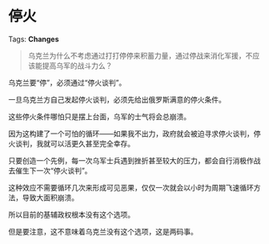 # 停火

Tags: **Changes**

> 乌克兰为什么不考虑通过打打停停来积蓄力量，通过停战来消化军援，不应该能提高乌军的战斗力么？



乌克兰要“停”，必须通过“停火谈判”。

一旦乌克兰方自己发起停火谈判，必须先给出俄罗斯满意的停火条件。

这些停火条件哪怕只是摆上台面，乌军的士气将会总崩溃。

因为这构建了一个可怕的循环——如果我不出力，政府就会被迫寻求停火谈判，停火谈判，我就可以活更久甚至完全幸存。

只要创造一个先例，每一次乌军士兵遇到挫折甚至较大的压力，都会自行消极作战去催生下一次“停火谈判”。

这种效应不需要循环几次来形成可见恶果，仅仅一次就会以小时为周期飞速循环方法，导致大面积崩溃。

所以目前的基辅政权根本没有这个选项。

但是要注意，这不意味着乌克兰没有这个选项，这是两码事。



